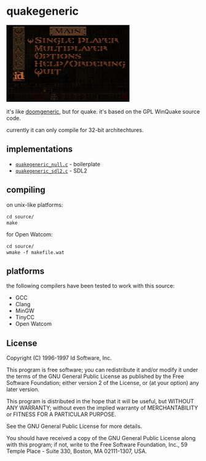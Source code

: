 # quakegeneric

![a low-resolution screenshot of quake](./.github/quakegeneric.png)

it's like [doomgeneric](https://github.com/ozkl/doomgeneric), but for quake. it's based on the GPL WinQuake source code.

currently it can only compile for 32-bit architechtures.

## implementations

- [`quakegeneric_null.c`](./source/quakegeneric_null.c) - boilerplate
- [`quakegeneric_sdl2.c`](./source/quakegeneric_sdl2.c) - SDL2

## compiling

on unix-like platforms:

```
cd source/
make
```

for Open Watcom:

```
cd source/
wmake -f makefile.wat
```

## platforms

the following compilers have been tested to work with this source:

- GCC
- Clang
- MinGW
- TinyCC
- Open Watcom

## License

Copyright (C) 1996-1997 Id Software, Inc.

This program is free software; you can redistribute it and/or
modify it under the terms of the GNU General Public License
as published by the Free Software Foundation; either version 2
of the License, or (at your option) any later version.

This program is distributed in the hope that it will be useful,
but WITHOUT ANY WARRANTY; without even the implied warranty of
MERCHANTABILITY or FITNESS FOR A PARTICULAR PURPOSE.  

See the GNU General Public License for more details.

You should have received a copy of the GNU General Public License
along with this program; if not, write to the Free Software
Foundation, Inc., 59 Temple Place - Suite 330, Boston, MA  02111-1307, USA.

